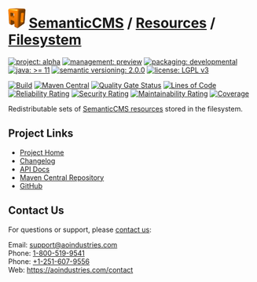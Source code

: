 # [<img src="ao-logo.png" alt="AO Logo" width="35" height="40">](https://github.com/ao-apps) [SemanticCMS](https://github.com/ao-apps/semanticcms) / [Resources](https://github.com/ao-apps/semanticcms-resources) / [Filesystem](https://github.com/ao-apps/semanticcms-resources-filesystem)

[![project: alpha](https://semanticcms.com/ao-badges/project-alpha.svg)](https://aoindustries.com/life-cycle#project-alpha)
[![management: preview](https://semanticcms.com/ao-badges/management-preview.svg)](https://aoindustries.com/life-cycle#management-preview)
[![packaging: developmental](https://semanticcms.com/ao-badges/packaging-developmental.svg)](https://aoindustries.com/life-cycle#packaging-developmental)  
[![java: &gt;= 11](https://semanticcms.com/ao-badges/java-11.svg)](https://docs.oracle.com/en/java/javase/11/)
[![semantic versioning: 2.0.0](https://semanticcms.com/ao-badges/semver-2.0.0.svg)](http://semver.org/spec/v2.0.0.html)
[![license: LGPL v3](https://semanticcms.com/ao-badges/license-lgpl-3.0.svg)](https://www.gnu.org/licenses/lgpl-3.0)

[![Build](https://github.com/ao-apps/semanticcms-resources-filesystem/workflows/Build/badge.svg?branch=master)](https://github.com/ao-apps/semanticcms-resources-filesystem/actions?query=workflow%3ABuild)
[![Maven Central](https://maven-badges.herokuapp.com/maven-central/com.semanticcms/semanticcms-resources-filesystem/badge.svg)](https://maven-badges.herokuapp.com/maven-central/com.semanticcms/semanticcms-resources-filesystem)
[![Quality Gate Status](https://sonarcloud.io/api/project_badges/measure?branch=master&project=com.semanticcms%3Asemanticcms-resources-filesystem&metric=alert_status)](https://sonarcloud.io/dashboard?branch=master&id=com.semanticcms%3Asemanticcms-resources-filesystem)
[![Lines of Code](https://sonarcloud.io/api/project_badges/measure?branch=master&project=com.semanticcms%3Asemanticcms-resources-filesystem&metric=ncloc)](https://sonarcloud.io/component_measures?branch=master&id=com.semanticcms%3Asemanticcms-resources-filesystem&metric=ncloc)  
[![Reliability Rating](https://sonarcloud.io/api/project_badges/measure?branch=master&project=com.semanticcms%3Asemanticcms-resources-filesystem&metric=reliability_rating)](https://sonarcloud.io/component_measures?branch=master&id=com.semanticcms%3Asemanticcms-resources-filesystem&metric=Reliability)
[![Security Rating](https://sonarcloud.io/api/project_badges/measure?branch=master&project=com.semanticcms%3Asemanticcms-resources-filesystem&metric=security_rating)](https://sonarcloud.io/component_measures?branch=master&id=com.semanticcms%3Asemanticcms-resources-filesystem&metric=Security)
[![Maintainability Rating](https://sonarcloud.io/api/project_badges/measure?branch=master&project=com.semanticcms%3Asemanticcms-resources-filesystem&metric=sqale_rating)](https://sonarcloud.io/component_measures?branch=master&id=com.semanticcms%3Asemanticcms-resources-filesystem&metric=Maintainability)
[![Coverage](https://sonarcloud.io/api/project_badges/measure?branch=master&project=com.semanticcms%3Asemanticcms-resources-filesystem&metric=coverage)](https://sonarcloud.io/component_measures?branch=master&id=com.semanticcms%3Asemanticcms-resources-filesystem&metric=Coverage)

Redistributable sets of [SemanticCMS resources](https://github.com/ao-apps/semanticcms-resources) stored in the filesystem.

## Project Links
* [Project Home](https://semanticcms.com/resources/filesystem/)
* [Changelog](https://semanticcms.com/resources/filesystem/changelog)
* [API Docs](https://semanticcms.com/resources/filesystem/apidocs/)
* [Maven Central Repository](https://search.maven.org/artifact/com.semanticcms/semanticcms-resources-filesystem)
* [GitHub](https://github.com/ao-apps/semanticcms-resources-filesystem)

## Contact Us
For questions or support, please [contact us](https://aoindustries.com/contact):

Email: [support@aoindustries.com](mailto:support@aoindustries.com)  
Phone: [1-800-519-9541](tel:1-800-519-9541)  
Phone: [+1-251-607-9556](tel:+1-251-607-9556)  
Web: https://aoindustries.com/contact
